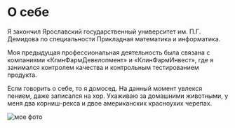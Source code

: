 # О себе

Я закончил Ярославский государственный университет им. П.Г. Демидова по специальности Прикладная математика и информатика.

Моя предыдущая профессиональная деятельность была связана с компаниями «КлинФармДевелопмент» и «КлинФармИнвест», где я занимался контролем качества и контрольным тестированием продукта.

Если говорить о себе, то я домосед. На данный момент увлекся пением, даже записался на хор. Ухаживаю за домашними животными, у меня два корниш-рекса и двое американских красноухих черепах. 

![мое фото](/images/picture.jpg)